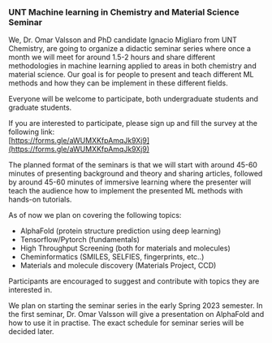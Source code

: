 ### UNT Machine learning in Chemistry and Material Science Seminar

We, Dr. Omar Valsson and PhD candidate Ignacio Migliaro from UNT Chemistry, are going to organize a didactic seminar series where once a month we will meet for around 1.5-2 hours  and share different methodologies in machine learning applied to areas in both chemistry and material science. Our goal is for people to present and teach different ML methods and how they can be implement in these different fields.

Everyone will be welcome to participate, both undergraduate students and graduate students. 

If you are interested to participate, please sign up and fill the survey at the following link:  
[https://forms.gle/aWUMXKfpAmqJk9Xj9](https://forms.gle/aWUMXKfpAmqJk9Xj9)

The planned format of the seminars is that we will start with around 45-60 minutes of presenting background and theory and sharing articles, followed by around 45-60 minutes of immersive learning where the presenter will teach the audience how to implement the presented ML methods with hands-on tutorials. 

As of now we plan on covering the following topics: 

- AlphaFold (protein structure prediction using deep learning) 
- Tensorflow/Pytorch (fundamentals) 
- High Throughput Screening (both for materials and molecules) 
- Cheminformatics (SMILES, SELFIES, fingerprints, etc..) 
- Materials and molecule discovery (Materials Project, CCD)

Participants are encouraged to suggest and contribute with topics they are interested in.

We plan on starting the seminar series in the early Spring 2023 semester. In the first seminar, Dr. Omar Valsson will give a presentation on AlphaFold and how to use it in practise. The exact schedule for seminar series will be decided later.
